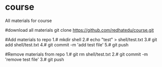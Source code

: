 # course
All materials for course

#download all materials
git clone https://github.com/redhatedu/course.git


#Add materials to repo
1.# mkdir shell
2.# echo "test" > shell/test.txt
3.# git add shell/test.txt
4.# git commit -m 'add test file'
5.# git push

#Remove materials from repo
1.# git rm shell/test.txt
2.# git commit -m 'remove test file'
3.# git push
